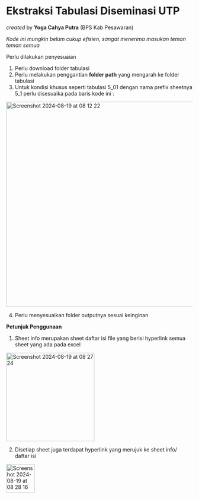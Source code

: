 # **Ekstraksi Tabulasi Diseminasi UTP**

_created_ by **Yoga Cahya Putra** (BPS Kab Pesawaran)

_Kode ini mungkin belum cukup efisien, sangat menerima masukan teman teman semua_

Perlu dilakukan penyesuaian 
1. Perlu download folder tabulasi
2. Perlu melakukan penggantian **folder path** yang mengarah ke folder tabulasi
3. Untuk kondisi khusus seperti tabulasi 5_01 dengan nama prefix sheetnya 5_1 perlu disesuaika pada baris kode ini :
<img width="552" alt="Screenshot 2024-08-19 at 08 12 22" src="https://github.com/user-attachments/assets/5403903e-a8e9-436f-bea0-7b22700b8026">

4. Perlu menyesuaikan folder outputnya sesuai keinginan
   

**Petunjuk Penggunaan**
1. Sheet info merupakan sheet daftar isi file yang berisi hyperlink semua sheet yang ada pada excel
<img width="238" alt="Screenshot 2024-08-19 at 08 27 24" src="https://github.com/user-attachments/assets/bdd2052e-66a2-4ee7-9e3d-a833905c8379">

2. Disetiap sheet juga terdapat hyperlink yang merujuk ke sheet info/ daftar isi
<img width="77" alt="Screenshot 2024-08-19 at 08 28 16" src="https://github.com/user-attachments/assets/c11a13ea-18fb-41a7-9498-9ef0b0745e7c">
